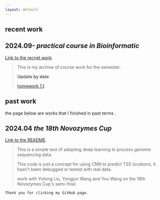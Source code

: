 ```yaml
---
layout: default
---
```


<!-- Text can be **bold**, _italic_, or ~~strikethrough~~. -->
## recent work
## 2024.09- _practical course in Bioinformatic_
[Link to the recnet work](https://github.com/case11123/Bioinformatic.git).
> This is my archive of course work for the semester.
>
> **Update by date**
>
>[homework 1.1](https://github.com/case11123/Bioinformatic.git).

<!--There should be whitespace between paragraphs. We recommend including a README, or a file with information about your project.-->

## past work
the page below are works that I finished in past terms .
<!--This is a normal paragraph following a header. GitHub is a code hosting platform for version control and collaboration. It lets you and others work together on projects from anywhere.-->

## 2024.04  _the 18th Novozymes Cup_
[Link to the README](https://github.com/case11123/nuoweixin.git).
> This is a simple test of adopting deep learning to process genome sequencing data.
> 
> This code is just a concept for using CNN to predict TSS locations, it hasn't been debugged or tested with real data.
> 
> work with Yutong Liu, Yongjun Wang and You Wang on the 18th Novozymes Cup's semi-final. 

<!--### Header 3

```js
// Javascript code with syntax highlighting.
var fun = function lang(l) {
  dateformat.i18n = require('./lang/' + l)
  return true;
}
```

```ruby
# Ruby code with syntax highlighting
GitHubPages::Dependencies.gems.each do |gem, version|
  s.add_dependency(gem, "= #{version}")
end
```

#### Header 4

*   This is an unordered list following a header.
*   This is an unordered list following a header.
*   This is an unordered list following a header.

##### Header 5

1.  This is an ordered list following a header.
2.  This is an ordered list following a header.
3.  This is an ordered list following a header.

###### Header 6

| head1        | head two          | three |
|:-------------|:------------------|:------|
| ok           | good swedish fish | nice  |
| out of stock | good and plenty   | nice  |
| ok           | good `oreos`      | hmm   |
| ok           | good `zoute` drop | yumm  |

### There's a horizontal rule below this.

* * *

### Here is an unordered list:

*   Item foo
*   Item bar
*   Item baz
*   Item zip

### And an ordered list:

1.  Item one
1.  Item two
1.  Item three
1.  Item four

### And a nested list:

- level 1 item
  - level 2 item
  - level 2 item
    - level 3 item
    - level 3 item
- level 1 item
  - level 2 item
  - level 2 item
  - level 2 item
- level 1 item
  - level 2 item
  - level 2 item
- level 1 item

### Small image

![Octocat](https://github.githubassets.com/images/icons/emoji/octocat.png)

### Large image

![Branching](https://guides.github.com/activities/hello-world/branching.png)


### Definition lists can be used with HTML syntax.

<dl>
<dt>Name</dt>
<dd>Godzilla</dd>
<dt>Born</dt>
<dd>1952</dd>
<dt>Birthplace</dt>
<dd>Japan</dd>
<dt>Color</dt>
<dd>Green</dd>
</dl>

```
Long, single-line code blocks should not wrap. They should horizontally scroll if they are too long. This line should be long enough to demonstrate this.
```
-->
```
Thank you for clicking my GitHub page.
```
